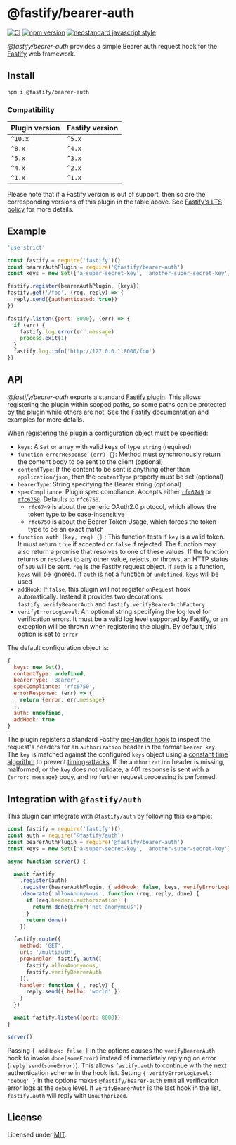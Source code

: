 # @fastify/bearer-auth

[![CI](https://github.com/fastify/fastify-bearer-auth/actions/workflows/ci.yml/badge.svg?branch=main)](https://github.com/fastify/fastify-bearer-auth/actions/workflows/ci.yml)
[![npm version](https://img.shields.io/npm/v/@fastify/bearer-auth)](https://www.npmjs.com/package/@fastify/bearer-auth)
[![neostandard javascript style](https://img.shields.io/badge/code_style-neostandard-brightgreen?style=flat)](https://github.com/neostandard/neostandard)

*@fastify/bearer-auth* provides a simple Bearer auth request hook for the [Fastify][fastify]
web framework.

[fastify]: https://fastify.dev/


## Install
```
npm i @fastify/bearer-auth
```

### Compatibility
| Plugin version | Fastify version |
| ---------------|-----------------|
| `^10.x`        | `^5.x`          |
| `^8.x`         | `^4.x`          |
| `^5.x`         | `^3.x`          |
| `^4.x`         | `^2.x`          |
| `^1.x`         | `^1.x`          |


Please note that if a Fastify version is out of support, then so are the corresponding versions of this plugin
in the table above.
See [Fastify's LTS policy](https://github.com/fastify/fastify/blob/main/docs/Reference/LTS.md) for more details.

## Example

```js
'use strict'

const fastify = require('fastify')()
const bearerAuthPlugin = require('@fastify/bearer-auth')
const keys = new Set(['a-super-secret-key', 'another-super-secret-key'])

fastify.register(bearerAuthPlugin, {keys})
fastify.get('/foo', (req, reply) => {
  reply.send({authenticated: true})
})

fastify.listen({port: 8000}, (err) => {
  if (err) {
    fastify.log.error(err.message)
    process.exit(1)
  }
  fastify.log.info('http://127.0.0.1:8000/foo')
})
```

## API

*@fastify/bearer-auth* exports a standard [Fastify plugin](https://github.com/fastify/fastify-plugin).
This allows registering the plugin within scoped paths, so some paths can be protected
by the plugin while others are not. See the [Fastify](https://fastify.dev/docs/latest)
documentation and examples for more details.

When registering the plugin a configuration object must be specified:

* `keys`: A `Set` or array with valid keys of type `string` (required)
* `function errorResponse (err) {}`: Method must synchronously return the content body to be
sent to the client (optional)
* `contentType`: If the content to be sent is anything other than
`application/json`, then the `contentType` property must be set (optional)
* `bearerType`: String specifying the Bearer string (optional)
* `specCompliance`:
Plugin spec compliance. Accepts either
[`rfc6749`](https://datatracker.ietf.org/doc/html/rfc6749) or
[`rfc6750`](https://datatracker.ietf.org/doc/html/rfc6750).
Defaults to `rfc6750`.
  * `rfc6749` is about the generic OAuth2.0 protocol, which allows the token type to be case-insensitive
  * `rfc6750` is about the Bearer Token Usage, which forces the token type to be an exact match
* `function auth (key, req) {}` : This function tests if `key` is a valid token. It must return
  `true` if accepted or `false` if rejected. The function may also return a promise that resolves
  to one of these values. If the function returns or resolves to any other value, rejects, or throws,
  an HTTP status of `500` will be sent. `req` is the Fastify request object. If `auth` is a function,
  `keys` will be ignored. If `auth` is not a function or `undefined`, `keys` will be used
* `addHook`: If `false`, this plugin will not register `onRequest` hook automatically.
  Instead it provides two decorations: `fastify.verifyBearerAuth` and
   `fastify.verifyBearerAuthFactory`
* `verifyErrorLogLevel`: An optional string specifying the log level for verification errors.
  It must be a valid log level supported by Fastify, or an exception will be thrown when
  registering the plugin. By default, this option is set to `error`

The default configuration object is:

  ```js
  {
    keys: new Set(),
    contentType: undefined,
    bearerType: 'Bearer',
    specCompliance: 'rfc6750',
    errorResponse: (err) => {
      return {error: err.message}
    },
    auth: undefined,
    addHook: true
}
```

The plugin registers a standard Fastify [preHandler hook][prehook] to inspect the request's
headers for an `authorization` header in the format `bearer key`. The `key` is matched against
the configured `keys` object using a [constant time algorithm](https://en.wikipedia.org/wiki/Time_complexity#Constant_time)
to prevent [timing-attacks](https://snyk.io/blog/node-js-timing-attack-ccc-ctf/). If the
`authorization` header is missing, malformed, or the `key` does not validate, a 401 response
is sent with a `{error: message}` body, and no further request processing is performed.

[prehook]: https://github.com/fastify/fastify/blob/main/docs/Reference/Hooks.md

## Integration with `@fastify/auth`

This plugin can integrate with `@fastify/auth` by following this example:

```js
const fastify = require('fastify')()
const auth = require('@fastify/auth')
const bearerAuthPlugin = require('@fastify/bearer-auth')
const keys = new Set(['a-super-secret-key', 'another-super-secret-key'])

async function server() {

  await fastify
    .register(auth)
    .register(bearerAuthPlugin, { addHook: false, keys, verifyErrorLogLevel: 'debug' })
    .decorate('allowAnonymous', function (req, reply, done) {
      if (req.headers.authorization) {
        return done(Error('not anonymous'))
      }
      return done()
    })

  fastify.route({
    method: 'GET',
    url: '/multiauth',
    preHandler: fastify.auth([
      fastify.allowAnonymous,
      fastify.verifyBearerAuth
    ]),
    handler: function (_, reply) {
      reply.send({ hello: 'world' })
    }
  })

  await fastify.listen({port: 8000})
}

server()
```

Passing `{ addHook: false }` in the options causes the `verifyBearerAuth` hook to invoke
`done(someError)` instead of immediately replying on error (`reply.send(someError)`). This allows
`fastify.auth` to continue with the next authentication scheme in the hook list.
Setting `{ verifyErrorLogLevel: 'debug' }` in the options makes `@fastify/bearer-auth` emit
all verification error logs at the `debug` level. If `verifyBearerAuth` is the last hook in the list,
`fastify.auth` will reply with `Unauthorized`.

## License

Licensed under [MIT](./LICENSE).
